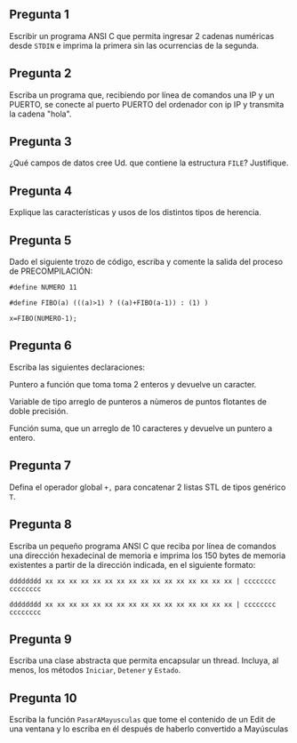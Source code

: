 ## Pregunta 1

Escribir un programa ANSI C que permita ingresar 2 cadenas numéricas desde ``STDIN`` e imprima la primera sin las ocurrencias de la segunda.

## Pregunta 2
Escriba un programa que, recibiendo por línea de comandos una IP y un PUERTO, se conecte al puerto PUERTO del ordenador con ip IP y transmita la cadena "hola".

## Pregunta 3
¿Qué campos de datos cree Ud. que contiene la estructura ``FILE``? Justifique.

## Pregunta 4
Explique las características y usos de los distintos tipos de herencia.

## Pregunta 5
Dado el siguiente trozo de código, escriba y comente la salida del proceso de PRECOMPILACIÓN:

```
#define NUMERO 11

#define FIBO(a) (((a)>1) ? ((a)+FIBO(a-1)) : (1) )

x=FIBO(NUMERO-1);
```

## Pregunta 6
Escriba las siguientes declaraciones:

Puntero a función que toma toma 2 enteros y devuelve un caracter.

Variable de tipo arreglo de punteros a nùmeros de puntos flotantes de doble precisión.

Función suma, que un arreglo de 10 caracteres y devuelve un puntero a entero.

## Pregunta 7
Defina el operador global ``+,`` para concatenar 2 listas STL de tipos genérico ``T``.

## Pregunta 8
Escriba un pequeño programa ANSI C que reciba por línea de comandos una dirección hexadecinal de memoria e imprima los 150 bytes de memoria existentes a partir de la dirección indicada, en el siguiente formato:

```
dddddddd xx xx xx xx xx xx xx xx xx xx xx xx xx xx xx xx | cccccccc cccccccc

dddddddd xx xx xx xx xx xx xx xx xx xx xx xx xx xx xx xx | cccccccc cccccccc
```

## Pregunta 9
Escriba una clase abstracta que permita encapsular un thread. Incluya, al menos, los métodos ``Iniciar``, ``Detener`` y ``Estado``.

## Pregunta 10
Escriba la función ``PasarAMayusculas`` que tome el contenido de un Edit de una ventana y lo escriba en él después de haberlo convertido a Mayúsculas

